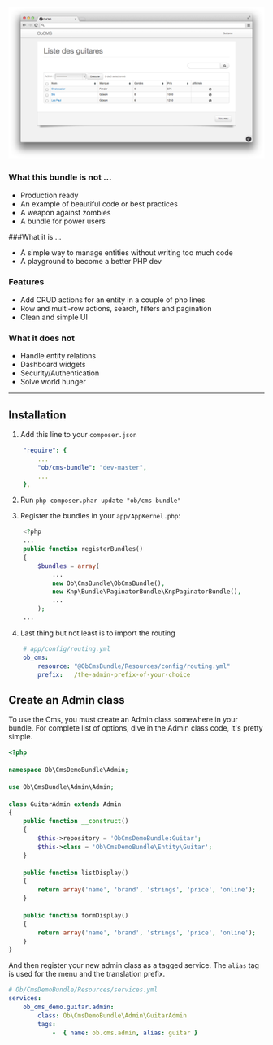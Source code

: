 ![Listing Page](/Resources/doc/images/listing.png?raw=true)

### What this bundle is not …
- Production ready
- An example of beautiful code or best practices
- A weapon against zombies
- A bundle for power users
 
###What it is …
- A simple way to manage entities without writing too much code
- A playground to become a better PHP dev

### Features
- Add CRUD actions for an entity in a couple of php lines
- Row and multi-row actions, search, filters and pagination
- Clean and simple UI

### What it does not
- Handle entity relations
- Dashboard widgets
- Security/Authentication
- Solve world hunger


***


## Installation
1. Add this line to your `composer.json`
``` yaml
    "require": {
        ...
        "ob/cms-bundle": "dev-master",
        ...
    },
```

2. Run `php composer.phar update "ob/cms-bundle"`

3. Register the bundles in your `app/AppKernel.php`:
``` php
    <?php
    ...
    public function registerBundles()
    {
        $bundles = array(
            ...
            new Ob\CmsBundle\ObCmsBundle(),
            new Knp\Bundle\PaginatorBundle\KnpPaginatorBundle(),
            ...
        );
    ...
```

4. Last thing but not least is to import the routing
``` yaml
    # app/config/routing.yml
    ob_cms:
        resource: "@ObCmsBundle/Resources/config/routing.yml"
        prefix:   /the-admin-prefix-of-your-choice
```

## Create an Admin class
To use the Cms, you must create an Admin class somewhere in your bundle. For complete list of options, dive in the Admin class code, it's pretty simple.
``` php
<?php

namespace Ob\CmsDemoBundle\Admin;

use Ob\CmsBundle\Admin\Admin;

class GuitarAdmin extends Admin
{
    public function __construct()
    {
        $this->repository = 'ObCmsDemoBundle:Guitar';
        $this->class = 'Ob\CmsDemoBundle\Entity\Guitar';
    }

    public function listDisplay()
    {
        return array('name', 'brand', 'strings', 'price', 'online');
    }

    public function formDisplay()
    {
        return array('name', 'brand', 'strings', 'price', 'online');
    }
}
```

And then register your new admin class as a tagged service. The `alias` tag is used for the menu and the translation prefix.
``` yaml
# Ob/CmsDemoBundle/Resources/services.yml
services:
    ob_cms_demo.guitar.admin:
        class: Ob\CmsDemoBundle\Admin\GuitarAdmin
        tags:
            -  { name: ob.cms.admin, alias: guitar }
```
